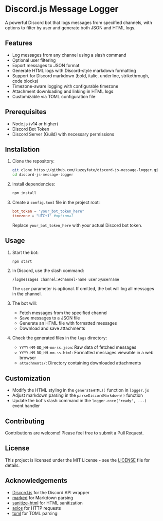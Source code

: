 # Discord.js Message Logger

A powerful Discord bot that logs messages from specified channels, with options to filter by user and generate both JSON and HTML logs.

## Features

- Log messages from any channel using a slash command
- Optional user filtering
- Export messages to JSON format
- Generate HTML logs with Discord-style markdown formatting
- Support for Discord markdown (bold, italic, underline, strikethrough, code blocks)
- Timezone-aware logging with configurable timezone
- Attachment downloading and linking in HTML logs
- Customizable via TOML configuration file

## Prerequisites

- Node.js (v14 or higher)
- Discord Bot Token
- Discord Server (Guild) with necessary permissions

## Installation

1. Clone the repository:
   ```bash
   git clone https://github.com/kuzeyfate/discord-js-message-logger.git
   cd discord-js-message-logger
   ```

2. Install dependencies:
   ```bash
   npm install
   ```

3. Create a `config.toml` file in the project root:
   ```toml
   bot_token = "your_bot_token_here"
   timezone = "UTC+1" #optional
   ```

   Replace `your_bot_token_here` with your actual Discord bot token.

## Usage

1. Start the bot:
   ```bash
   npm start
   ```

2. In Discord, use the slash command:
   ```
   /logmessages channel:#channel-name user:@username
   ```
   The `user` parameter is optional. If omitted, the bot will log all messages in the channel.

3. The bot will:
   - Fetch messages from the specified channel
   - Save messages to a JSON file
   - Generate an HTML file with formatted messages
   - Download and save attachments

4. Check the generated files in the `logs` directory:
   - `YYYY-MM-DD_HH-mm-ss.json`: Raw data of fetched messages
   - `YYYY-MM-DD_HH-mm-ss.html`: Formatted messages viewable in a web browser
   - `attachments/`: Directory containing downloaded attachments

## Customization

- Modify the HTML styling in the `generateHTML()` function in `logger.js`
- Adjust markdown parsing in the `parseDiscordMarkdown()` function
- Update the bot's slash command in the `logger.once('ready', ...)` event handler

## Contributing

Contributions are welcome! Please feel free to submit a Pull Request.

## License

This project is licensed under the MIT License - see the [LICENSE](LICENSE) file for details.

## Acknowledgements

- [Discord.js](https://discord.js.org/) for the Discord API wrapper
- [marked](https://marked.js.org/) for Markdown parsing
- [sanitize-html](https://github.com/apostrophecms/sanitize-html) for HTML sanitization
- [axios](https://axios-http.com/) for HTTP requests
- [toml](https://github.com/BinaryMuse/toml-node) for TOML parsing
